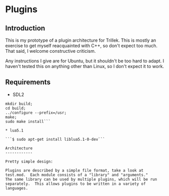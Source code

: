 Plugins
=======

Introduction
------------

This is my prototype of a plugin architecture for Trillek.  This is mostly an exercise to get myself reacquainted with C++, so don't expect too much.  That said, I welcome constructive criticism.

Any instructions I give are for Ubuntu, but it shouldn't be too hard to adapt.  I haven't tested this on anything other than Linux, so I don't expect it to work.

Requirements
------------

 * SDL2

  ```$ hg clone http://hg.libsdl.org/SDL;
mkdir build;
cd build;
../configure --prefix=/usr;
make;
sudo make install```

 * lua5.1

  ```$ sudo apt-get install liblua5.1-0-dev```

Architecture
------------

Pretty simple design:

Plugins are described by a simple file format, take a look at test.mod.  Each module consists of a "library" and "arguments."
The same library can be used by multiple plugins, which will be run separately.  This allows plugins to be written in a variety of
languages.
